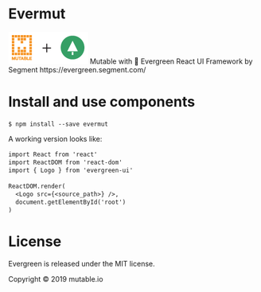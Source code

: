 # Evermut
<img src="https://github.com/mutable/evermut/blob/master/logos.png" />
Mutable with 🌲 Evergreen React UI Framework by Segment https://evergreen.segment.com/

# Install and use components
```
$ npm install --save evermut
```

A working version looks like:
```
import React from 'react'
import ReactDOM from 'react-dom'
import { Logo } from 'evergreen-ui'

ReactDOM.render(
  <Logo src={<source_path>} />,
  document.getElementById('root')
)
```

# License
Evergreen is released under the MIT license.

Copyright © 2019 mutable.io